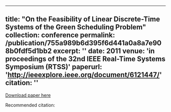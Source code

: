 
---
title: "On the Feasibility of Linear Discrete-Time Systems of the Green Scheduling Problem"
collection: conference
permalink: /publication/755a989b6d395f6d441a0a8a7e908b0fdf5d1bb2
excerpt: ''
date: 2011
venue: 'in proceedings of the 32nd IEEE Real-Time Systems Symposium (RTSS)'
paperurl: 'http://ieeexplore.ieee.org/document/6121447/'
citation: ''
---


[Download paper here](http://ieeexplore.ieee.org/document/6121447/)

Recommended citation: 
